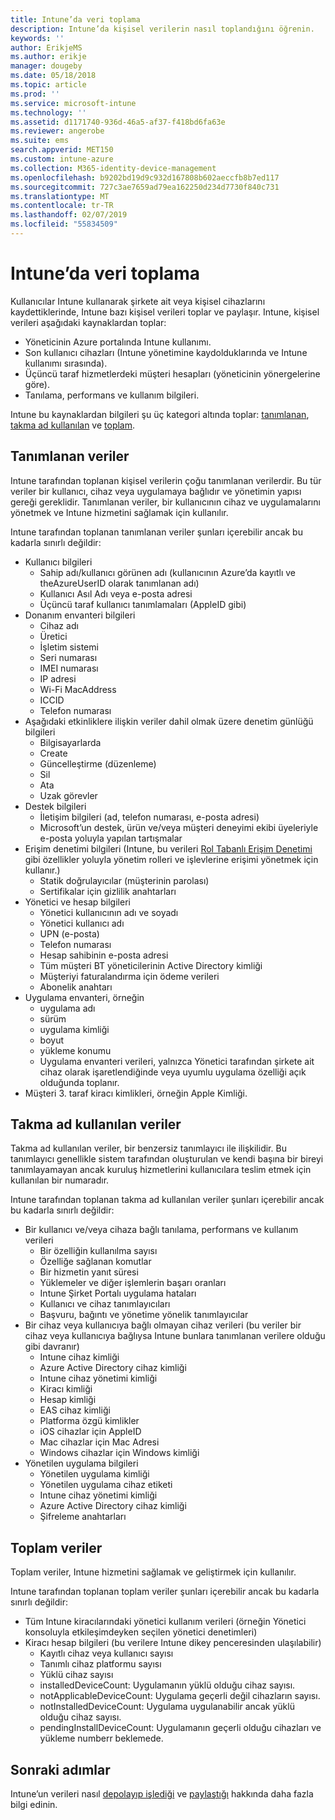 ```yaml
---
title: Intune’da veri toplama
description: Intune’da kişisel verilerin nasıl toplandığını öğrenin.
keywords: ''
author: ErikjeMS
ms.author: erikje
manager: dougeby
ms.date: 05/18/2018
ms.topic: article
ms.prod: ''
ms.service: microsoft-intune
ms.technology: ''
ms.assetid: d1171740-936d-46a5-af37-f418bd6fa63e
ms.reviewer: angerobe
ms.suite: ems
search.appverid: MET150
ms.custom: intune-azure
ms.collection: M365-identity-device-management
ms.openlocfilehash: b9202bd19d9c932d167808b602aeccfb8b7ed117
ms.sourcegitcommit: 727c3ae7659ad79ea162250d234d7730f840c731
ms.translationtype: MT
ms.contentlocale: tr-TR
ms.lasthandoff: 02/07/2019
ms.locfileid: "55834509"
---
```

# <a name="data-collection-in-intune"></a>Intune’da veri toplama

Kullanıcılar Intune kullanarak şirkete ait veya kişisel cihazlarını kaydettiklerinde, Intune bazı kişisel verileri toplar ve paylaşır. Intune, kişisel verileri aşağıdaki kaynaklardan toplar:

- Yöneticinin Azure portalında Intune kullanımı.
- Son kullanıcı cihazları (Intune yönetimine kaydolduklarında ve Intune kullanımı sırasında).
- Üçüncü taraf hizmetlerdeki müşteri hesapları (yöneticinin yönergelerine göre).
- Tanılama, performans ve kullanım bilgileri.

Intune bu kaynaklardan bilgileri şu üç kategori altında toplar: [tanımlanan](#identified-data), [takma ad kullanılan](#pseudonymized-data) ve [toplam](#aggregated-data).

## <a name="identified-data"></a>Tanımlanan veriler

Intune tarafından toplanan kişisel verilerin çoğu tanımlanan verilerdir. Bu tür veriler bir kullanıcı, cihaz veya uygulamaya bağlıdır ve yönetimin yapısı gereği gereklidir. Tanımlanan veriler, bir kullanıcının cihaz ve uygulamalarını yönetmek ve Intune hizmetini sağlamak için kullanılır.

Intune tarafından toplanan tanımlanan veriler şunları içerebilir ancak bu kadarla sınırlı değildir: 

- Kullanıcı bilgileri
    - Sahip adı/kullanıcı görünen adı (kullanıcının Azure’da kayıtlı ve theAzureUserID olarak tanımlanan adı)
    - Kullanıcı Asıl Adı veya e-posta adresi
    - Üçüncü taraf kullanıcı tanımlamaları (AppleID gibi)
- Donanım envanteri bilgileri
    - Cihaz adı
    - Üretici
    - İşletim sistemi
    - Seri numarası
    - IMEI numarası
    - IP adresi
    - Wi-Fi MacAddress
    - ICCID
    - Telefon numarası
- Aşağıdaki etkinliklere ilişkin veriler dahil olmak üzere denetim günlüğü bilgileri
    - Bilgisayarlarda
    - Create
    - Güncelleştirme (düzenleme)
    - Sil
    - Ata
    - Uzak görevler
- Destek bilgileri
    - İletişim bilgileri (ad, telefon numarası, e-posta adresi)
    - Microsoft’un destek, ürün ve/veya müşteri deneyimi ekibi üyeleriyle e-posta yoluyla yapılan tartışmalar
- Erişim denetimi bilgileri (Intune, bu verileri [Rol Tabanlı Erişim Denetimi](role-based-access-control.md) gibi özellikler yoluyla yönetim rolleri ve işlevlerine erişimi yönetmek için kullanır.)
    - Statik doğrulayıcılar (müşterinin parolası)
    - Sertifikalar için gizlilik anahtarları 
- Yönetici ve hesap bilgileri
    - Yönetici kullanıcının adı ve soyadı
    - Yönetici kullanıcı adı
    - UPN (e-posta)
    - Telefon numarası
    - Hesap sahibinin e-posta adresi
    - Tüm müşteri BT yöneticilerinin Active Directory kimliği
    - Müşteriyi faturalandırma için ödeme verileri
    - Abonelik anahtarı
- Uygulama envanteri, örneğin
    - uygulama adı
    - sürüm
    - uygulama kimliği
    - boyut
    - yükleme konumu
    - Uygulama envanteri verileri, yalnızca Yönetici tarafından şirkete ait cihaz olarak işaretlendiğinde veya uyumlu uygulama özelliği açık olduğunda toplanır.  
- Müşteri 3. taraf kiracı kimlikleri, örneğin Apple Kimliği. 

## <a name="pseudonymized-data"></a>Takma ad kullanılan veriler

Takma ad kullanılan veriler, bir benzersiz tanımlayıcı ile ilişkilidir. Bu tanımlayıcı genellikle sistem tarafından oluşturulan ve kendi başına bir bireyi tanımlayamayan ancak kuruluş hizmetlerini kullanıcılara teslim etmek için kullanılan bir numaradır. 

Intune tarafından toplanan takma ad kullanılan veriler şunları içerebilir ancak bu kadarla sınırlı değildir: 

- Bir kullanıcı ve/veya cihaza bağlı tanılama, performans ve kullanım verileri
    - Bir özelliğin kullanılma sayısı
    - Özelliğe sağlanan komutlar
    - Bir hizmetin yanıt süresi
    - Yüklemeler ve diğer işlemlerin başarı oranları
    - Intune Şirket Portalı uygulama hataları
    - Kullanıcı ve cihaz tanımlayıcıları
    - Başvuru, bağıntı ve yönetime yönelik tanımlayıcılar 
- Bir cihaz veya kullanıcıya bağlı olmayan cihaz verileri (bu veriler bir cihaz veya kullanıcıya bağlıysa Intune bunlara tanımlanan verilere olduğu gibi davranır)
    - Intune cihaz kimliği
    - Azure Active Directory cihaz kimliği
    - Intune cihaz yönetimi kimliği
    - Kiracı kimliği
    - Hesap kimliği
    - EAS cihaz kimliği
    - Platforma özgü kimlikler
    - iOS cihazlar için AppleID
    - Mac cihazlar için Mac Adresi
    - Windows cihazlar için Windows kimliği
- Yönetilen uygulama bilgileri
    - Yönetilen uygulama kimliği
    - Yönetilen uygulama cihaz etiketi
    - Intune cihaz yönetimi kimliği
    - Azure Active Directory cihaz kimliği
    - Şifreleme anahtarları

## <a name="aggregated-data"></a>Toplam veriler

Toplam veriler, Intune hizmetini sağlamak ve geliştirmek için kullanılır. 

Intune tarafından toplanan toplam veriler şunları içerebilir ancak bu kadarla sınırlı değildir: 

- Tüm Intune kiracılarındaki yönetici kullanım verileri (örneğin Yönetici konsoluyla etkileşimdeyken seçilen yönetici denetimleri)
- Kiracı hesap bilgileri (bu verilere Intune dikey penceresinden ulaşılabilir)
    - Kayıtlı cihaz veya kullanıcı sayısı
    - Tanımlı cihaz platformu sayısı  
    - Yüklü cihaz sayısı
    - installedDeviceCount: Uygulamanın yüklü olduğu cihaz sayısı.
    - notApplicableDeviceCount: Uygulama geçerli değil cihazların sayısı.
    - notInstalledDeviceCount: Uygulama uygulanabilir ancak yüklü olduğu cihaz sayısı.
    - pendingInstallDeviceCount: Uygulamanın geçerli olduğu cihazları ve yükleme numberr beklemede.
    
## <a name="next-steps"></a>Sonraki adımlar

Intune’un verileri nasıl [depolayıp işlediği](privacy-data-store-process.md) ve [paylaştığı](privacy-data-secure-share.md) hakkında daha fazla bilgi edinin. 
